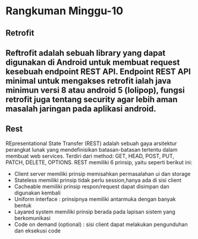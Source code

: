 <h1>Rangkuman Minggu-10</h1>
<h2>Retrofit<h2>
Reftrofit adalah sebuah library yang dapat digunakan di Android untuk membuat request kesebuah endpoint REST API. Endpoint REST API minimal untuk mengakses retrofit ialah java minimun versi 8 atau android 5 (lolipop), fungsi retrofit juga tentang security agar lebih aman masalah jaringan pada aplikasi android. 

<h2>Rest</h2>
REpresentational State Transfer (REST) adalah sebuah gaya arsitektur perangkat lunak yang mendefinisikan batasan-batasan tertentu dalam membuat web services. Terdiri dari method: GET, HEAD, POST, PUT, PATCH, DELETE, OPTIONS. REST memiliki 6 prinsip, yaitu seperti berikut ini:

- Client server memiliki prinsip memisahkan permasalahan ui dan storage
- Stateless memiliki prinsip tidak perlu session,hanya ada di sisi client
- Cacheable memiliki prinsip respon/request dapat disimpan dan digunakan kembali
- Uniform interface : prinsipnya memiliki antarmuka dengan banyak bentuk
- Layared system memiliki prinsip berada pada lapisan sistem yang berkomunikasi
- Code on demand (optional) : sisi client dapat melakukan pengunduhan dan eksekusi code